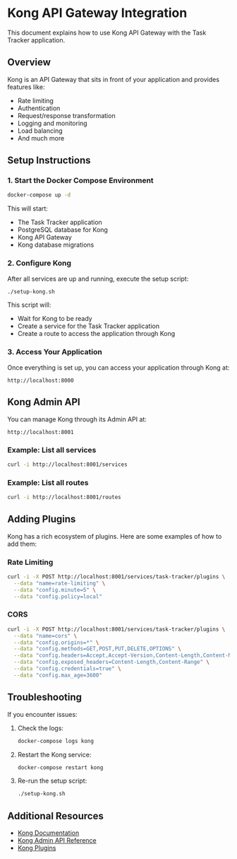 # Kong API Gateway Integration

This document explains how to use Kong API Gateway with the Task Tracker application.

## Overview

Kong is an API Gateway that sits in front of your application and provides features like:

- Rate limiting
- Authentication
- Request/response transformation
- Logging and monitoring
- Load balancing
- And much more

## Setup Instructions

### 1. Start the Docker Compose Environment

```bash
docker-compose up -d
```

This will start:
- The Task Tracker application
- PostgreSQL database for Kong
- Kong API Gateway
- Kong database migrations

### 2. Configure Kong

After all services are up and running, execute the setup script:

```bash
./setup-kong.sh
```

This script will:
- Wait for Kong to be ready
- Create a service for the Task Tracker application
- Create a route to access the application through Kong

### 3. Access Your Application

Once everything is set up, you can access your application through Kong at:

```
http://localhost:8000
```

## Kong Admin API

You can manage Kong through its Admin API at:

```
http://localhost:8001
```

### Example: List all services

```bash
curl -i http://localhost:8001/services
```

### Example: List all routes

```bash
curl -i http://localhost:8001/routes
```

## Adding Plugins

Kong has a rich ecosystem of plugins. Here are some examples of how to add them:

### Rate Limiting

```bash
curl -i -X POST http://localhost:8001/services/task-tracker/plugins \
  --data "name=rate-limiting" \
  --data "config.minute=5" \
  --data "config.policy=local"
```

### CORS

```bash
curl -i -X POST http://localhost:8001/services/task-tracker/plugins \
  --data "name=cors" \
  --data "config.origins=*" \
  --data "config.methods=GET,POST,PUT,DELETE,OPTIONS" \
  --data "config.headers=Accept,Accept-Version,Content-Length,Content-MD5,Content-Type,Date,apikey" \
  --data "config.exposed_headers=Content-Length,Content-Range" \
  --data "config.credentials=true" \
  --data "config.max_age=3600"
```

## Troubleshooting

If you encounter issues:

1. Check the logs:
   ```bash
   docker-compose logs kong
   ```

2. Restart the Kong service:
   ```bash
   docker-compose restart kong
   ```

3. Re-run the setup script:
   ```bash
   ./setup-kong.sh
   ```

## Additional Resources

- [Kong Documentation](https://docs.konghq.com/)
- [Kong Admin API Reference](https://docs.konghq.com/gateway/latest/admin-api/)
- [Kong Plugins](https://docs.konghq.com/hub/) 
